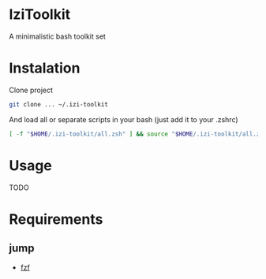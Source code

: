 # IziToolkit
A minimalistic bash toolkit set

# Instalation
Clone project

```bash
git clone ... ~/.izi-toolkit
```

And load all or separate scripts in your bash (just add it to your .zshrc)

```bash
[ -f "$HOME/.izi-toolkit/all.zsh" ] && source "$HOME/.izi-toolkit/all.zsh"
```

# Usage

TODO

# Requirements

## jump
- [fzf](https://github.com/junegunn/fzf#installation)
